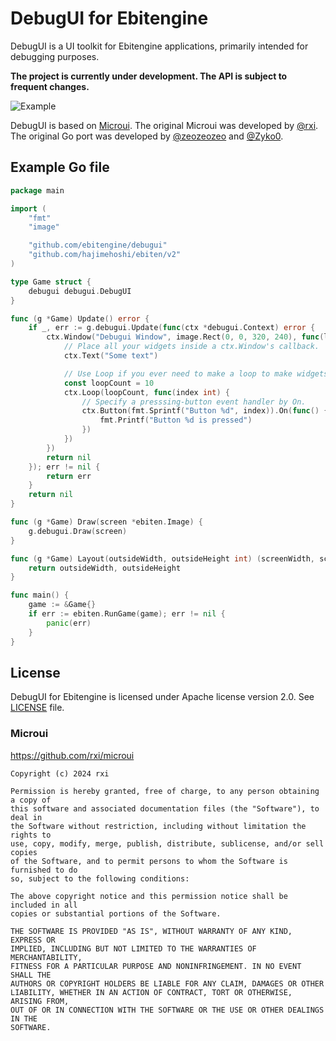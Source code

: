 # DebugUI for Ebitengine

DebugUI is a UI toolkit for Ebitengine applications, primarily intended for debugging purposes.

**The project is currently under development. The API is subject to frequent changes.**

![Example](./example.png)

DebugUI is based on [Microui](https://github.com/rxi/microui). The original Microui was developed by [@rxi](https://github.com/rxi/microui). The original Go port was developed by [@zeozeozeo](https://github.com/zeozeozeo) and [@Zyko0](https://github.com/Zyko0).

## Example Go file

```go
package main

import (
	"fmt"
	"image"

	"github.com/ebitengine/debugui"
	"github.com/hajimehoshi/ebiten/v2"
)

type Game struct {
	debugui debugui.DebugUI
}

func (g *Game) Update() error {
	if _, err := g.debugui.Update(func(ctx *debugui.Context) error {
		ctx.Window("Debugui Window", image.Rect(0, 0, 320, 240), func(layout debugui.ContainerLayout) {
			// Place all your widgets inside a ctx.Window's callback.
			ctx.Text("Some text")

			// Use Loop if you ever need to make a loop to make widgets.
			const loopCount = 10
			ctx.Loop(loopCount, func(index int) {
				// Specify a presssing-button event handler by On.
				ctx.Button(fmt.Sprintf("Button %d", index)).On(func() {
					fmt.Printf("Button %d is pressed")
				})
			})
		})
		return nil
	}); err != nil {
		return err
	}
	return nil
}

func (g *Game) Draw(screen *ebiten.Image) {
	g.debugui.Draw(screen)
}

func (g *Game) Layout(outsideWidth, outsideHeight int) (screenWidth, screenHeight int) {
	return outsideWidth, outsideHeight
}

func main() {
	game := &Game{}
	if err := ebiten.RunGame(game); err != nil {
		panic(err)
	}
}
```

## License

DebugUI for Ebitengine is licensed under Apache license version 2.0. See [LICENSE](LICENSE) file.

### Microui

https://github.com/rxi/microui

```
Copyright (c) 2024 rxi

Permission is hereby granted, free of charge, to any person obtaining a copy of
this software and associated documentation files (the "Software"), to deal in
the Software without restriction, including without limitation the rights to
use, copy, modify, merge, publish, distribute, sublicense, and/or sell copies
of the Software, and to permit persons to whom the Software is furnished to do
so, subject to the following conditions:

The above copyright notice and this permission notice shall be included in all
copies or substantial portions of the Software.

THE SOFTWARE IS PROVIDED "AS IS", WITHOUT WARRANTY OF ANY KIND, EXPRESS OR
IMPLIED, INCLUDING BUT NOT LIMITED TO THE WARRANTIES OF MERCHANTABILITY,
FITNESS FOR A PARTICULAR PURPOSE AND NONINFRINGEMENT. IN NO EVENT SHALL THE
AUTHORS OR COPYRIGHT HOLDERS BE LIABLE FOR ANY CLAIM, DAMAGES OR OTHER
LIABILITY, WHETHER IN AN ACTION OF CONTRACT, TORT OR OTHERWISE, ARISING FROM,
OUT OF OR IN CONNECTION WITH THE SOFTWARE OR THE USE OR OTHER DEALINGS IN THE
SOFTWARE.
```
